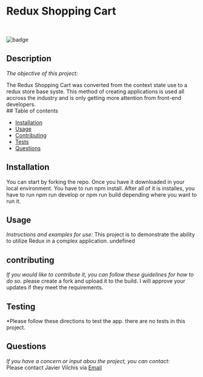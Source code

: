 # Redux Shopping Cart

<br>

![badge](https://img.shields.io/badge/license-Academic,Open-brightgreen)<br />

## Description

_The objective of this project:_

The Redux Shopping Cart was converted from the context state use to a redux store base syste. This method of creating applications is used all accross the industry and is only getting more attention from front-end developers. <br>## Table of contents

- [Installation](#installation)
- [Usage](#usage)
- [Contributing](#contributing)
- [Tests](#testing)
- [Questions](#questions)

## Installation

You can start by forking the repo. Once you have it downloaded in your local environment. You have to run npm install. After all of it is installes, you have to run npm run develop or npm run build depending where you want to run it.

## Usage

_Instructions and examples for use:_
This project is to demonstrate the ability to utilize Redux in a complex application.
undefined

## contributing

_If you would like to contribute it, you can follow these guidelines for how to do so._
please create a fork and upload it to the build. I will approve your updates if they meet the requirements.

## Testing

\*Please follow these directions to test the app.
there are no tests in this project.

## Questions

_If you have a concern or input abou the project, you can contact:_
<br>
Please contact Javier Vilchis via [Email](javivilchis@gmail.com)
